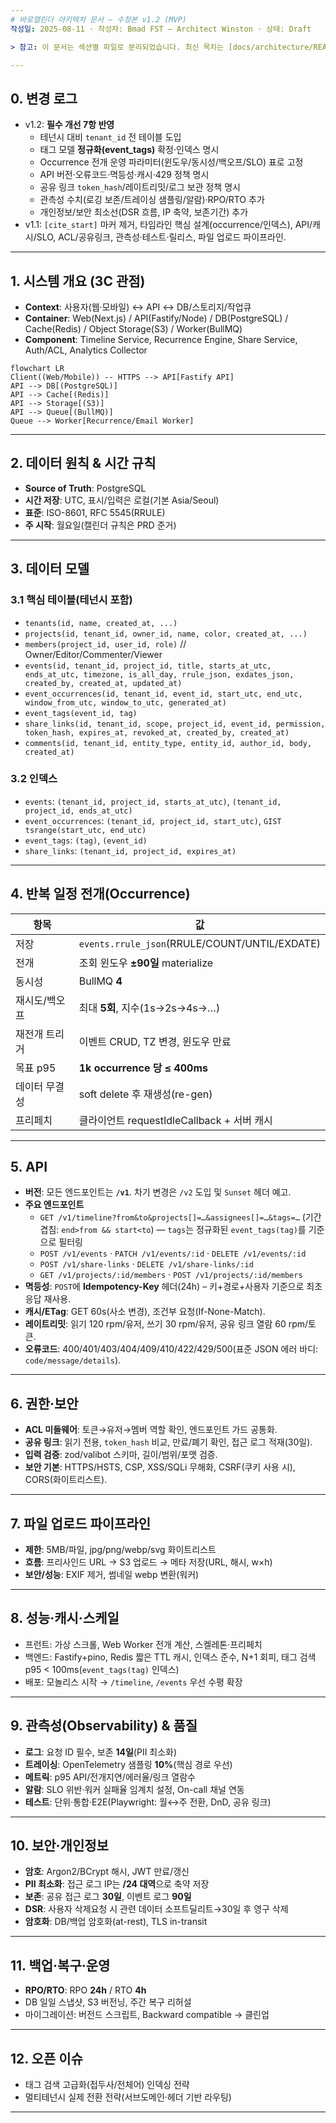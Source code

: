 ```yaml
---
# 바로캘린더 아키텍처 문서 – 수정본 v1.2 (MVP)
작성일: 2025-08-11 · 작성자: Bmad FST – Architect Winston · 상태: Draft

> 참고: 이 문서는 섹션별 파일로 분리되었습니다. 최신 목차는 [docs/architecture/README.md](./architecture/README.md)를 확인하세요.

---
```


## 0. 변경 로그
- v1.2: **필수 개선 7항 반영**
  - 테넌시 대비 `tenant_id` 전 테이블 도입
  - 태그 모델 **정규화(event_tags)** 확정·인덱스 명시
  - Occurrence 전개 운영 파라미터(윈도우/동시성/백오프/SLO) 표로 고정
  - API 버전·오류코드·멱등성·캐시·429 정책 명시
  - 공유 링크 `token_hash`/레이트리밋/로그 보관 정책 명시
  - 관측성 수치(로깅 보존/트레이싱 샘플링/알람)·RPO/RTO 추가
  - 개인정보/보안 최소선(DSR 흐름, IP 축약, 보존기간) 추가
- v1.1: `[cite_start]` 마커 제거, 타임라인 핵심 설계(occurrence/인덱스), API/캐시/SLO, ACL/공유링크, 관측성·테스트·릴리스, 파일 업로드 파이프라인.

---

## 1. 시스템 개요 (3C 관점)
- **Context**: 사용자(웹·모바일) ↔ API ↔ DB/스토리지/작업큐
- **Container**: Web(Next.js) / API(Fastify/Node) / DB(PostgreSQL) / Cache(Redis) / Object Storage(S3) / Worker(BullMQ)
- **Component**: Timeline Service, Recurrence Engine, Share Service, Auth/ACL, Analytics Collector

```mermaid
flowchart LR
Client((Web/Mobile)) -- HTTPS --> API[Fastify API]
API --> DB[(PostgreSQL)]
API --> Cache[(Redis)]
API --> Storage[(S3)]
API --> Queue[(BullMQ)]
Queue --> Worker[Recurrence/Email Worker]
```
---

## 2. 데이터 원칙 & 시간 규칙
- **Source of Truth**: PostgreSQL
- **시간 저장**: UTC, 표시/입력은 로컬(기본 Asia/Seoul)
- **표준**: ISO-8601, RFC 5545(RRULE)
- **주 시작**: 월요일(캘린더 규칙은 PRD 준거)

---

## 3. 데이터 모델
### 3.1 핵심 테이블(테넌시 포함)
- `tenants(id, name, created_at, ...)`
- `projects(id, tenant_id, owner_id, name, color, created_at, ...)`
- `members(project_id, user_id, role)`  // Owner/Editor/Commenter/Viewer
- `events(id, tenant_id, project_id, title, starts_at_utc, ends_at_utc, timezone, is_all_day, rrule_json, exdates_json, created_by, created_at, updated_at)`
- `event_occurrences(id, tenant_id, event_id, start_utc, end_utc, window_from_utc, window_to_utc, generated_at)`
- `event_tags(event_id, tag)`
- `share_links(id, tenant_id, scope, project_id, event_id, permission, token_hash, expires_at, revoked_at, created_by, created_at)`
- `comments(id, tenant_id, entity_type, entity_id, author_id, body, created_at)`

### 3.2 인덱스
- `events`: `(tenant_id, project_id, starts_at_utc)`, `(tenant_id, project_id, ends_at_utc)`
- `event_occurrences`: `(tenant_id, project_id, start_utc)`, `GIST tsrange(start_utc, end_utc)`
- `event_tags`: `(tag)`, `(event_id)`
- `share_links`: `(tenant_id, project_id, expires_at)`

---

## 4. 반복 일정 전개(Occurrence)
| 항목 | 값 |
|---|---|
| 저장 | `events.rrule_json`(RRULE/COUNT/UNTIL/EXDATE) |
| 전개 | 조회 윈도우 **±90일** materialize |
| 동시성 | BullMQ **4** |
| 재시도/백오프 | 최대 **5회**, 지수(1s→2s→4s→…) |
| 재전개 트리거 | 이벤트 CRUD, TZ 변경, 윈도우 만료 |
| 목표 p95 | **1k occurrence 당 ≤ 400ms** |
| 데이터 무결성 | soft delete 후 재생성(re-gen) |
| 프리페치 | 클라이언트 requestIdleCallback + 서버 캐시 |

---

## 5. API
- **버전**: 모든 엔드포인트는 **`/v1`**. 차기 변경은 `/v2` 도입 및 `Sunset` 헤더 예고.
- **주요 엔드포인트**
  - `GET /v1/timeline?from&to&projects[]=…&assignees[]=…&tags=…` (기간 겹침: `end>from && start<to`) — `tags`는 정규화된 `event_tags(tag)`를 기준으로 필터링
  - `POST /v1/events` · `PATCH /v1/events/:id` · `DELETE /v1/events/:id`
  - `POST /v1/share-links` · `DELETE /v1/share-links/:id`
  - `GET /v1/projects/:id/members` · `POST /v1/projects/:id/members`
- **멱등성**: `POST`에 **Idempotency-Key** 헤더(24h) – 키+경로+사용자 기준으로 최초 응답 재사용.
- **캐시/ETag**: GET 60s(사소 변경), 조건부 요청(If-None-Match).
- **레이트리밋**: 읽기 120 rpm/유저, 쓰기 30 rpm/유저, 공유 링크 열람 60 rpm/토큰.
- **오류코드**: 400/401/403/404/409/410/422/429/500(표준 JSON 에러 바디: `code/message/details`).

---

## 6. 권한·보안
- **ACL 미들웨어**: 토큰→유저→멤버 역할 확인, 엔드포인트 가드 공통화.
- **공유 링크**: 읽기 전용, `token_hash` 비교, 만료/폐기 확인, 접근 로그 적재(30일).
- **입력 검증**: zod/valibot 스키마, 길이/범위/포맷 검증.
- **보안 기본**: HTTPS/HSTS, CSP, XSS/SQLi 무해화, CSRF(쿠키 사용 시), CORS(화이트리스트).

---

## 7. 파일 업로드 파이프라인
- **제한**: 5MB/파일, jpg/png/webp/svg 화이트리스트
- **흐름**: 프리사인드 URL → S3 업로드 → 메타 저장(URL, 해시, w×h)
- **보안/성능**: EXIF 제거, 썸네일 webp 변환(워커)

---

## 8. 성능·캐시·스케일
- 프런트: 가상 스크롤, Web Worker 전개 계산, 스켈레톤·프리페치
- 백엔드: Fastify+pino, Redis 짧은 TTL 캐시, 인덱스 준수, N+1 회피, 태그 검색 p95 < 100ms(`event_tags(tag)` 인덱스)
- 배포: 모놀리스 시작 → `/timeline`, `/events` 우선 수평 확장

---

## 9. 관측성(Observability) & 품질
- **로그**: 요청 ID 필수, 보존 **14일**(PII 최소화)
- **트레이싱**: OpenTelemetry 샘플링 **10%**(핵심 경로 우선)
- **메트릭**: p95 API/전개지연/에러율/링크 열람수
- **알람**: SLO 위반·워커 실패율 임계치 설정, On-call 채널 연동
- **테스트**: 단위·통합·E2E(Playwright: 월↔주 전환, DnD, 공유 링크)

---

## 10. 보안·개인정보
- **암호**: Argon2/BCrypt 해시, JWT 만료/갱신
- **PII 최소화**: 접근 로그 IP는 **/24 대역**으로 축약 저장
- **보존**: 공유 접근 로그 **30일**, 이벤트 로그 **90일**
- **DSR**: 사용자 삭제요청 시 관련 데이터 소프트딜리트→30일 후 영구 삭제
- **암호화**: DB/백업 암호화(at-rest), TLS in-transit

---

## 11. 백업·복구·운영
- **RPO/RTO**: RPO **24h** / RTO **4h**
- DB 일일 스냅샷, S3 버전닝, 주간 복구 리허설
- 마이그레이션: 버전드 스크립트, Backward compatible → 클린업

---

## 12. 오픈 이슈
- 태그 검색 고급화(접두사/전체어) 인덱싱 전략
- 멀티테넌시 실제 전환 전략(서브도메인·헤더 기반 라우팅)

---
